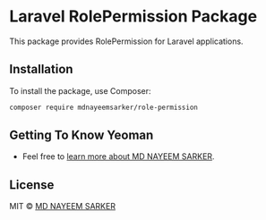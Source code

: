 # Laravel RolePermission Package

This package provides RolePermission for Laravel applications.

## Installation

To install the package, use Composer:

```bash
composer require mdnayeemsarker/role-permission
```


## Getting To Know Yeoman

* Feel free to [learn more about MD NAYEEM SARKER](https://github.com/mdnayeemsarker).


## License

MIT © [MD NAYEEM SARKER](https://github.com/mdnayeemsarker)